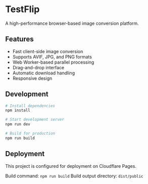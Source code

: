 # TestFlip

A high-performance browser-based image conversion platform.

## Features

- Fast client-side image conversion
- Supports AVIF, JPG, and PNG formats
- Web Worker-based parallel processing
- Drag-and-drop interface
- Automatic download handling
- Responsive design

## Development

```bash
# Install dependencies
npm install

# Start development server
npm run dev

# Build for production
npm run build
```

## Deployment

This project is configured for deployment on Cloudflare Pages.

Build command: `npm run build`
Build output directory: `dist/public`
